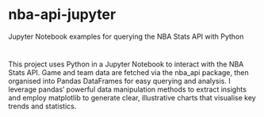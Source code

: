 # nba-api-jupyter
Jupyter Notebook examples for querying the NBA Stats API with Python
#
This project uses Python in a Jupyter Notebook to interact with the NBA Stats API. 
Game and team data are fetched via the nba_api package, then organised into Pandas DataFrames for easy querying and analysis. 
I leverage pandas’ powerful data manipulation methods to extract insights and employ matplotlib to generate clear, illustrative charts that visualise key trends and statistics.
